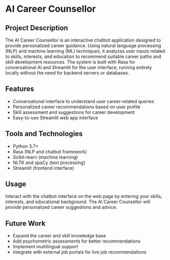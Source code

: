 # AI Career Counsellor

## Project Description  
The AI Career Counsellor is an interactive chatbot application designed to provide personalized career guidance. Using natural language processing (NLP) and machine learning (ML) techniques, it analyzes user inputs related to skills, interests, and education to recommend suitable career paths and skill development resources. The system is built with Rasa for conversational AI and Streamlit for the user interface, running entirely locally without the need for backend servers or databases.

## Features  
- Conversational interface to understand user career-related queries  
- Personalized career recommendations based on user profile  
- Skill assessment and suggestions for career development  
- Easy-to-use Streamlit web app interface  

## Tools and Technologies  
- Python 3.7+  
- Rasa (NLP and chatbot framework)  
- Scikit-learn (machine learning)  
- NLTK and spaCy (text processing)  
- Streamlit (frontend interface)

## Usage
Interact with the chatbot interface on the web page by entering your skills, interests, and educational background. The AI Career Counsellor will provide personalized career suggestions and advice.

## Future Work
 - Expand the career and skill knowledge base
 - Add psychometric assessments for better recommendations
 - Implement multilingual support
 - Integrate with external job portals for live job recommendations
